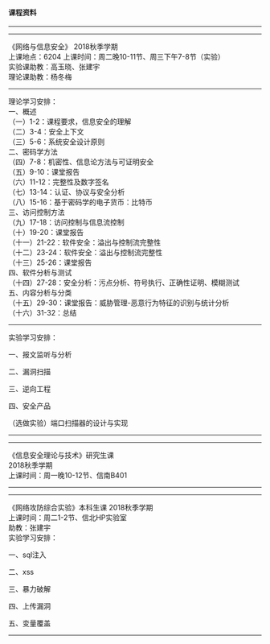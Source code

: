 #### 课程资料
----
----
《网络与信息安全》
2018秋季学期  
上课地点：6204
上课时间：周二晚10-11节、周三下午7-8节（实验）  
实验课助教：高玉晓、张建宇  
理论课助教：杨冬梅  

---
理论学习安排：  
一、概述  
（一）1-2：课程要求，信息安全的理解  
（二）3-4：安全上下文  
（三）5-6：系统安全设计原则  
二、密码学方法  
（四）7-8：机密性、信息论方法与可证明安全  
（五）9-10：课堂报告  
（六）11-12：完整性及数字签名  
（七）13-14：认证、协议与安全分析  
（八）15-16：基于密码学的电子货币：比特币  
三、访问控制方法  
（九）17-18：访问控制与信息流控制  
（十）19-20：课堂报告   
（十一）21-22：软件安全：溢出与控制流完整性  
（十二）23-24：软件安全：溢出与控制流完整性  
（十三）25-26：课堂报告  
四、软件分析与测试  
（十四）27-28：安全分析：污点分析、符号执行、正确性证明、模糊测试  
五、内容分析与分类  
（十五）29-30：课堂报告：威胁管理-恶意行为特征的识别与统计分析  
（十六）31-32：总结  

---

实验学习安排：

一、报文监听与分析

二、漏洞扫描

三、逆向工程

四、安全产品

（选做实验）端口扫描器的设计与实现

----
----
《信息安全理论与技术》研究生课  
2018秋季学期  
上课时间：周一晚10-12节、信南B401  

----
----
《网络攻防综合实验》本科生课
2018秋季学期  
上课时间：周二1-2节、信北HP实验室  
助教：张建宇  
实验学习安排：  

一、sql注入

二、xss

三、暴力破解

四、上传漏洞

五、变量覆盖

----
